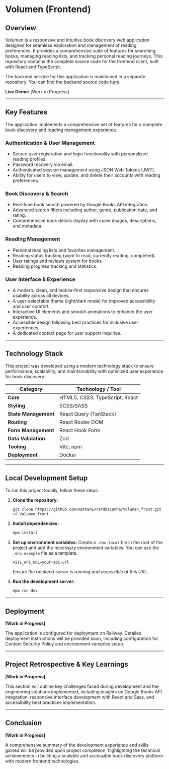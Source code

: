# Volumen (Frontend)

## Overview

Volumen is a responsive and intuitive book discovery web application designed for seamless exploration and management of reading preferences. It provides a comprehensive suite of features for searching books, managing reading lists, and tracking personal reading journeys. This repository contains the complete source code for the frontend client, built with React and TypeScript.

The backend service for this application is maintained in a separate repository. You can find the backend source code [here](https://github.com/nathanEvrardDaCunha/Volumen_back).

**Live Demo:** [Work in Progress]

---

## Key Features

The application implements a comprehensive set of features for a complete book discovery and reading management experience.

### **Authentication & User Management**

-   Secure user registration and login functionality with personalized reading profiles.
-   Password recovery via email.
-   Authenticated session management using JSON Web Tokens (JWT).
-   Ability for users to view, update, and delete their accounts with reading preferences.

### **Book Discovery & Search**

-   Real-time book search powered by Google Books API integration.
-   Advanced search filters including author, genre, publication date, and rating.
-   Comprehensive book details display with cover images, descriptions, and metadata.

### **Reading Management**

-   Personal reading lists and favorites management.
-   Reading status tracking (want to read, currently reading, completed).
-   User ratings and reviews system for books.
-   Reading progress tracking and statistics.

### **User Interface & Experience**

-   A modern, clean, and mobile-first responsive design that ensures usability across all devices.
-   A user-selectable theme (light/dark mode) for improved accessibility and user comfort.
-   Interactive UI elements and smooth animations to enhance the user experience.
-   Accessible design following best practices for inclusive user experiences.
-   A dedicated contact page for user support inquiries.

---

## Technology Stack

This project was developed using a modern technology stack to ensure performance, scalability, and maintainability with optimized user experience for book discovery.

| Category             | Technology / Tool              |
| -------------------- | ------------------------------ |
| **Core**             | HTML5, CSS3, TypeScript, React |
| **Styling**          | SCSS/SASS                      |
| **State Management** | React Query (TanStack)         |
| **Routing**          | React Router DOM               |
| **Form Management**  | React Hook Form                |
| **Data Validation**  | Zod                           |
| **Tooling**          | Vite, npm                      |
| **Deployment**       | Docker                         |

---

## Local Development Setup

To run this project locally, follow these steps:

1.  **Clone the repository:**

    ```bash
    git clone https://github.com/nathanEvrardDaCunha/Volumen_front.git
    cd Volumen_front
    ```

2.  **Install dependencies:**

    ```bash
    npm install
    ```

3.  **Set up environment variables:**
    Create a `.env.local` file in the root of the project and add the necessary environment variables. You can use the `.env.example` file as a template.

    ```env
    VITE_API_URL=your-api-url
    ```

    _Ensure the backend server is running and accessible at this URL._

4.  **Run the development server:**
    ```bash
    npm run dev
    ```

---

## Deployment

**[Work in Progress]**

The application is configured for deployment on Railway. Detailed deployment instructions will be provided soon, including configuration for Content Security Policy and environment variables setup.

---

## Project Retrospective & Key Learnings

**[Work in Progress]**

This section will outline key challenges faced during development and the engineering solutions implemented, including insights on Google Books API integration, responsive interface development with React and Sass, and accessibility best practices implementation.

---

## Conclusion

**[Work in Progress]**

A comprehensive summary of the development experience and skills gained will be provided upon project completion, highlighting the technical achievements in building a scalable and accessible book discovery platform with modern frontend technologies.